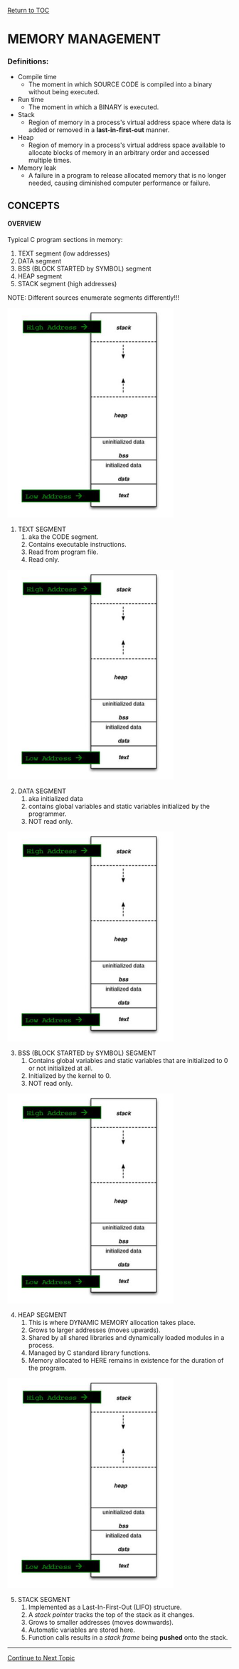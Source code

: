<a href="https://github.com/CyberTrainingUSAF/05-C-Programming/blob/master/00-Table-of-Contents.md" rel="Return to TOC"> Return to TOC </a>

# MEMORY MANAGEMENT

### Definitions:
* Compile time
    * The moment in which SOURCE CODE is compiled into a binary without being executed.
* Run time
    * The moment in which a BINARY is executed.
* Stack
    * Region of memory in a process's virtual address space where data is added or removed in a **last-in-first-out** manner.
* Heap
    * Region of memory in a process's virtual address space available to allocate blocks of memory in an arbitrary order and accessed multiple times.
* Memory leak
    * A failure in a program to release allocated memory that is no longer needed, causing diminished computer performance or failure.

## CONCEPTS

#### OVERVIEW

Typical C program sections in memory:
1. TEXT segment (low addresses)
2. DATA segment
3. BSS (BLOCK STARTED by SYMBOL) segment
4. HEAP segment
5. STACK segment (high addresses)

NOTE: Different sources enumerate segments differently!!!

![](/assets/memorymngmt.jpg)

1. TEXT SEGMENT
    1. aka the CODE segment.
    2. Contains executable instructions.
    3. Read from program file.
    4. Read only.

![](/assets/memorymngmt.jpg)

2. DATA SEGMENT
    1. aka initialized data
    2. contains global variables and static variables initialized by the programmer.
    3. NOT read only.

![](/assets/memorymngmt.jpg)

3. BSS (BLOCK STARTED by SYMBOL) SEGMENT
    1. Contains global variables and static variables that are initialized to 0 or not initialized at all.
    2. Initialized by the kernel to 0.
    3. NOT read only.

![](/assets/memorymngmt.jpg)

4. HEAP SEGMENT
    1. This is where DYNAMIC MEMORY allocation takes place.
    2. Grows to larger addresses (moves upwards).
    3. Shared by all shared libraries and dynamically loaded modules in a process.
    4. Managed by C standard library functions.
    5. Memory allocated to HERE remains in existence for the duration of the program.

![](/assets/memorymngmt.jpg)

5. STACK SEGMENT
    1. Implemented as a Last-In-First-Out (LIFO) structure.
    2. A *stack pointer* tracks the top of the stack as it changes.
    3. Grows to smaller addresses (moves downwards).
    4. Automatic variables are stored here.
    5. Function calls results in a *stack frame* being **pushed** onto the stack.
    
---
<a href="https://github.com/CyberTrainingUSAF/05-C-Programming/blob/master/13_Memory_Management/02_stack_memory.md" rel="Continue to Next Topic"> Continue to Next Topic </a>
